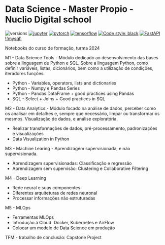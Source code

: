 # Data Science - Master Propio - Nuclio Digital school
![versions](https://img.shields.io/pypi/pyversions/pybadges.svg)
[![jupyter](https://img.shields.io/badge/Jupyter-Lab-F37626.svg?style=flat&logo=Jupyter)](https://jupyterlab.readthedocs.io/en/stable)
[![pytorch](https://img.shields.io/badge/PyTorch-1.6.0-EE4C2C.svg?style=flat&logo=pytorch)](https://pytorch.org)
[![tensorflow](https://img.shields.io/badge/TensorFlow-1.12-FF6F00.svg?style=flat&logo=tensorflow)](https://www.tensorflow.org)
[![Code style: black](https://img.shields.io/badge/code%20style-black-000000.svg)](https://github.com/psf/black)
[![FastAPI](https://img.shields.io/badge/FastAPI-0.63.0-009688.svg?style=flat&logo=FastAPI&logoColor=white)](https://fastapi.tiangolo.com)
[!(mysql)](https://img.shields.io/badge/MySQL-005C84?style=for-the-badge&logo=mysql&logoColor=white)

Notebooks do curso de formação, turma 2024

M1 - Data Science Tools - Módulo dedicado ao desenvolvimento das bases sobre a linguagem de Python e SQL. Sobre a linguagem Python, como definir variáveis, listas, dicionários, bem como a utilização de condições, iteradores funções.
* Python - Variables, operators, lists and dictionaries
* Python - Numpy e Pandas Series
* Python - Pandas DataFrame + good practices using Pandas
* SQL - Select + Joins + Good practices in SQL

M2 - Data Analytics - Módulo focado na análise de dados, perceber como os analisar em detalhes e, sempre que necessário, limpar ou transformar os mesmos. Visualização de dados, e análise exploratória.
* Realizar transformações de dados, pré-processamento, padronizações e visualizações
* Data Visualization in Python

M3 - Machine Learing - Aprendizagem supervisionada, e não supervisionada.
* Aprendizagem supervisionadas: Classificação e regressão
* Aprendizagem sem supervisão: Clustering e Collaborative Filtering

M4 - Deep Learning
* Rede neural e suas componentes
* Diferentes arquiteturas de redes neuronal
* Processar informações não estruturadas

M5 - MLOps
* Ferramentas MLOps
* Introdução à Cloud: Docker, Kubernetes e AirFlow
* Colocar um modelo de Data Science em produção

TFM - trabalho de conclusão: Capstone Project


